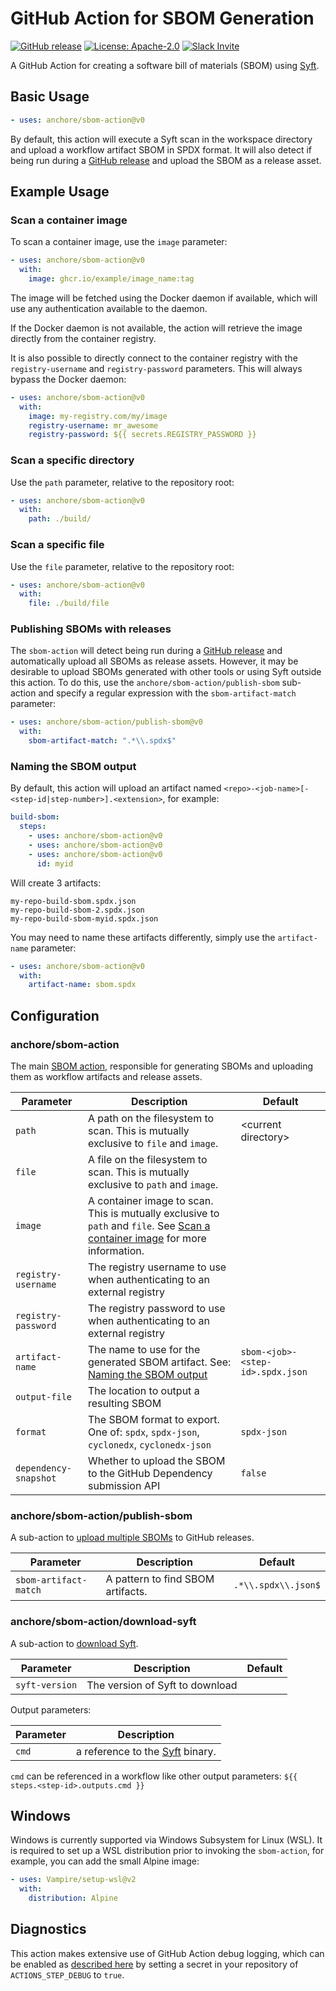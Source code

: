 # GitHub Action for SBOM Generation

[![GitHub release](https://img.shields.io/github/release/anchore/sbom-action.svg)](https://github.com/anchore/sbom-action/releases/latest)
[![License: Apache-2.0](https://img.shields.io/badge/License-Apache%202.0-blue.svg)](https://github.com/anchore/sbom-action/blob/main/LICENSE)
[![Slack Invite](https://img.shields.io/badge/Slack-Join-blue?logo=slack)](https://anchore.com/slack)

A GitHub Action for creating a software bill of materials (SBOM)
using [Syft](https://github.com/anchore/syft).

## Basic Usage

```yaml
- uses: anchore/sbom-action@v0
```

By default, this action will execute a Syft scan in the workspace directory
and upload a workflow artifact SBOM in SPDX format. It will also detect
if being run during a [GitHub release](https://docs.github.com/en/repositories/releasing-projects-on-github/about-releases)
and upload the SBOM as a release asset.

## Example Usage

### Scan a container image

To scan a container image, use the `image` parameter:

```yaml
- uses: anchore/sbom-action@v0
  with:
    image: ghcr.io/example/image_name:tag
```

The image will be fetched using the Docker daemon if available,
which will use any authentication available to the daemon.

If the Docker daemon is not available, the action will retrieve the image
directly from the container registry.

It is also possible to directly connect to the container registry with the
`registry-username` and `registry-password` parameters. This will always bypass the
Docker daemon:

```yaml
- uses: anchore/sbom-action@v0
  with:
    image: my-registry.com/my/image
    registry-username: mr_awesome
    registry-password: ${{ secrets.REGISTRY_PASSWORD }}
```

### Scan a specific directory

Use the `path` parameter, relative to the repository root:

```yaml
- uses: anchore/sbom-action@v0
  with:
    path: ./build/
```

### Scan a specific file

Use the `file` parameter, relative to the repository root:

```yaml
- uses: anchore/sbom-action@v0
  with:
    file: ./build/file
```

### Publishing SBOMs with releases

The `sbom-action` will detect being run during a
[GitHub release](https://docs.github.com/en/repositories/releasing-projects-on-github/about-releases)
and automatically upload all SBOMs as release assets. However,
it may be desirable to upload SBOMs generated with other tools or using Syft
outside this action. To do this, use the `anchore/sbom-action/publish-sbom` sub-action
and specify a regular expression with the `sbom-artifact-match`
parameter:

```yaml
- uses: anchore/sbom-action/publish-sbom@v0
  with:
    sbom-artifact-match: ".*\\.spdx$"
```

### Naming the SBOM output

By default, this action will upload an artifact named
`<repo>-<job-name>[-<step-id|step-number>].<extension>`, for
example:

```yaml
build-sbom:
  steps:
    - uses: anchore/sbom-action@v0
    - uses: anchore/sbom-action@v0
    - uses: anchore/sbom-action@v0
      id: myid
```

Will create 3 artifacts:

```text
my-repo-build-sbom.spdx.json
my-repo-build-sbom-2.spdx.json
my-repo-build-sbom-myid.spdx.json
```

You may need to name these artifacts differently, simply
use the `artifact-name` parameter:

```yaml
- uses: anchore/sbom-action@v0
  with:
    artifact-name: sbom.spdx
```

## Configuration

### anchore/sbom-action

The main [SBOM action](action.yml), responsible for generating SBOMs
and uploading them as workflow artifacts and release assets.

| Parameter             | Description                                                                                                                                             | Default                          |
| --------------------- | ------------------------------------------------------------------------------------------------------------------------------------------------------- | -------------------------------- |
| `path`                | A path on the filesystem to scan. This is mutually exclusive to `file` and `image`.                                                                     | \<current directory>             |
| `file`                | A file on the filesystem to scan. This is mutually exclusive to `path` and `image`.                                                                     |                                  |
| `image`               | A container image to scan. This is mutually exclusive to `path` and `file`. See [Scan a container image](#scan-a-container-image) for more information. |                                  |
| `registry-username`   | The registry username to use when authenticating to an external registry                                                                                |                                  |
| `registry-password`   | The registry password to use when authenticating to an external registry                                                                                |                                  |
| `artifact-name`       | The name to use for the generated SBOM artifact. See: [Naming the SBOM output](#naming-the-sbom-output)                                                 | `sbom-<job>-<step-id>.spdx.json` |
| `output-file`         | The location to output a resulting SBOM                                                                                                                 |                                  |
| `format`              | The SBOM format to export. One of: `spdx`, `spdx-json`, `cyclonedx`, `cyclonedx-json`                                                                   | `spdx-json`                      |
| `dependency-snapshot` | Whether to upload the SBOM to the GitHub Dependency submission API                                                                                      | `false`                          |

### anchore/sbom-action/publish-sbom

A sub-action to [upload multiple SBOMs](publish-sbom/action.yml) to GitHub releases.

| Parameter             | Description                       | Default             |
| --------------------- | --------------------------------- | ------------------- |
| `sbom-artifact-match` | A pattern to find SBOM artifacts. | `.*\\.spdx\\.json$` |

### anchore/sbom-action/download-syft

A sub-action to [download Syft](download-syft/action.yml).

| Parameter      | Description                     | Default |
| -------------- | ------------------------------- | ------- |
| `syft-version` | The version of Syft to download |         |

Output parameters:

| Parameter | Description                                                        |
| --------- | ------------------------------------------------------------------ |
| `cmd`     | a reference to the [Syft](https://github.com/anchore/syft) binary. |

`cmd` can be referenced in a workflow like other output parameters:
`${{ steps.<step-id>.outputs.cmd }}`

## Windows

Windows is currently supported via Windows Subsystem for Linux (WSL). It is
required to set up a WSL distribution prior to invoking the `sbom-action`, for
example, you can add the small Alpine image:

```yaml
- uses: Vampire/setup-wsl@v2
  with:
    distribution: Alpine
```

## Diagnostics

This action makes extensive use of GitHub Action debug logging,
which can be enabled as [described here](https://github.com/actions/toolkit/blob/master/docs/action-debugging.md)
by setting a secret in your repository of `ACTIONS_STEP_DEBUG` to `true`.
